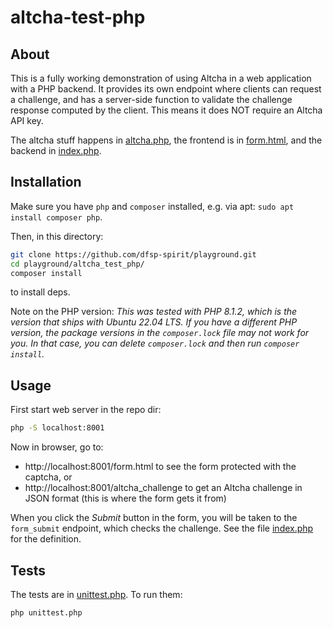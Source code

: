 
# altcha-test-php

## About

This is a fully working demonstration of using Altcha in a web application with a PHP backend.
It provides its own endpoint where clients can request a challenge, and has a server-side function to validate the challenge response computed by the client. This means it does NOT
require an Altcha API key.

The altcha stuff happens in [altcha.php](./altcha.php), the frontend is in [form.html](./form.html), and the backend in [index.php](./index.php).


## Installation

Make sure you have `php` and `composer` installed, e.g. via apt: ```sudo apt install composer php```.

Then, in this directory:

```sh
git clone https://github.com/dfsp-spirit/playground.git
cd playground/altcha_test_php/
composer install
```

to install deps.

Note on the PHP version: *This was tested with PHP 8.1.2, which is the version that ships with Ubuntu 22.04 LTS. If you have a different PHP version, the package versions in the `composer.lock` file may not work for you. In that case, you can delete `composer.lock` and then run ```composer install```.*


## Usage

First start web server in the repo dir:

```sh
php -S localhost:8001
```


Now in browser, go to:

* http://localhost:8001/form.html to see the form protected with the captcha, or
* http://localhost:8001/altcha_challenge to get an Altcha challenge in JSON format (this is where the form gets it from)

When you click the *Submit* button in the form, you will be taken to the `form_submit` endpoint, which checks the challenge. See the file [index.php](./index.php) for the definition.

## Tests

The tests are in [unittest.php](./unittest.php). To run them:

```sh
php unittest.php
```


